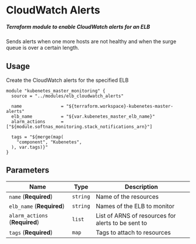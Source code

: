 # CloudWatch Alerts

##### Terraform module to enable CloudWatch alerts for an ELB

Sends alerts when one more hosts are not healthy and when the surge queue is over a certain length.

Usage
-----

Create the CloudWatch alerts for the specified ELB

```hcl-terraform
module "kubenetes_master_monitoring" {
  source = "../modules/elb_cloudwatch_alerts"

  name               = "${terraform.workspace}-kubenetes-master-alerts"
  elb_name           = "${var.kubenetes_master_elb_name}"
  alarm_actions      = ["${module.softnas_monitoring.stack_notifications_arn}"]

  tags = "${merge(map(
    "component", "Kubenetes",
  ), var.tags)}"
}
```

Parameters
-----------
| Name                                 | Type     | Description                               |
| ------------------------------------ | -------- | ----------------------------------------- |
| `name`                (**Required**) | `string` | Name of the resources |
| `elb_name`            (**Required**) | `string` | Names of the ELB to monitor |
| `alarm_actions`       (**Required**) | `list`   | List of ARNS of resources for alerts to be sent to |
| `tags`                (**Required**) | `map`    | Tags to attach to resources |
